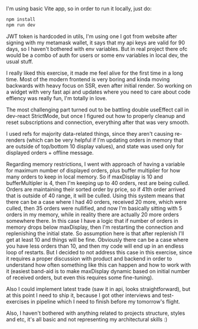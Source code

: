I'm using basic Vite app, so in order to run it locally, just do:

```bash
npm install
npm run dev
```

JWT token is hardcoded in utils, I'm using one I got from website after signing with my metamask wallet, it says that my api keys are valid for 90 days, so I haven't bothered with env variables. But in real project there ofc would be a combo of auth for users or some env variables in local dev, the usual stuff.

I really liked this exercise, it made me feel alive for the first time in a long time. Most of the modern frontend is very boring and kinda moving backwards with heavy focus on SSR, even after initial render. So working on a widget with very fast api and updates where you need to care about code effiency was really fun, I'm totally in love.

The most challenging part turned out to be battling double useEffect call in dev-react StrictMode, but once I figured out how to properly cleanup and reset subscriptions and connection, everything after that was very smooth.

I used refs for majority data-related things, since they aren't causing re-renders (which can be very helpful if I'm updating orders in memory that are outside of top/bottom 10 display values), and state was used only for displayed orders + offline message.

Regarding memory restrictions, I went with approach of having a variable for maximum number of displayed orders, plus buffer multiplier for how many orders to keep in local memory. So if maxDisplay is 10 and bufferMultipler is 4, then I'm keeping up to 40 orders, rest are being culled. Orders are maintaining their sorted order by price, so if 41th order arrived that is outside of 40 range, it will be culled. Using this system means that there can be a case where I had 40 orders, received 20 more, which were culled, then 35 orders were nullified, and now I'm basically sitting with 5 orders in my memory, while in reality there are actually 20 more orders somewhere there. In this case I have a logic that if number of orders in memory drops below maxDisplay, then I'm restarting the connection and replenishing the initial state. So assumption here is that after replenish I'll get at least 10 and things will be fine. Obviously there can be a case where you have less orders than 10, and then my code will end up in an endless loop of restarts. But I decided to not address this case in this exercise, since it requires a proper discussion with product and backend in order to understand how often something like this can happen and how to work with it (easiest band-aid is to make maxDisplay dynamic based on initial number of received orders, but even this requires some fine-tuning).

Also I could implement latest trade (saw it in api, looks straightforward), but at this point I need to ship it, because I got other interviews and test-exercises in pipeline which I need to finish before my tomorrow's flight.

Also, I haven't bothered with anything related to projects structure, styles and etc, it's all basic and not representing my architectural skills :)